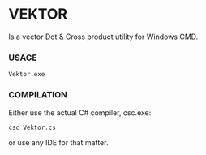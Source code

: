 # VEKTOR

Is a vector Dot & Cross product utility for Windows CMD.

### USAGE
```
Vektor.exe
```

### COMPILATION
Either use the actual C# compiler, csc.exe:
```
csc Vektor.cs
```
or use any IDE for that matter.